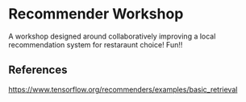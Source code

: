 # Recommender Workshop
A workshop designed around collaboratively improving a local recommendation system for restaraunt choice!  Fun!!

## References
https://www.tensorflow.org/recommenders/examples/basic_retrieval
